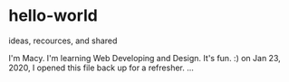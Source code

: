 # hello-world
ideas, recources, and shared

I'm Macy. I'm learning Web Developing and Design. It's fun. :)
on Jan 23, 2020, I opened this file back up for a refresher.
...

